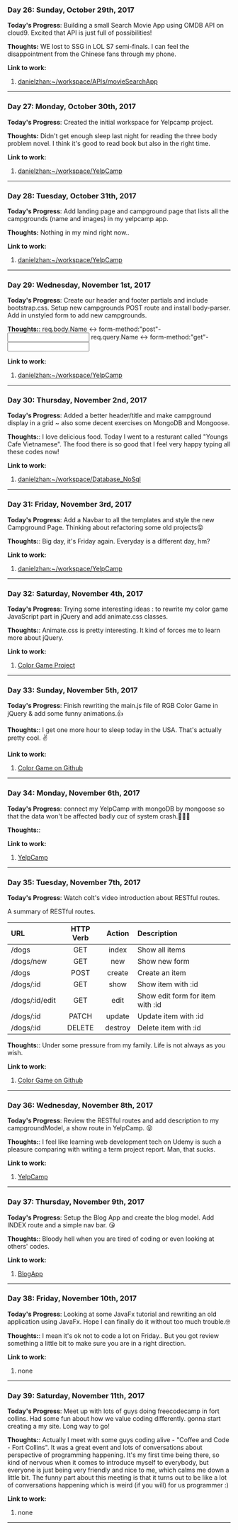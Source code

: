
### Day 26: Sunday, October 29th, 2017

**Today's Progress**: Building a small Search Movie App using OMDB API on cloud9. Excited that API is just full of possibilities! 

**Thoughts:** WE lost to SSG in LOL S7 semi-finals. I can feel the disappointment from the Chinese fans through my phone.  

**Link to work:** 
1. [danielzhan:~/workspace/APIs/movieSearchApp](https://ide.c9.io/danielzhan/the-matrix)
---

### Day 27: Monday, October 30th, 2017

**Today's Progress**: Created the initial workspace for Yelpcamp project. 

**Thoughts:** Didn't get enough sleep last night for reading the three body problem novel. I think it's good to read book but also in the right time.

**Link to work:** 
1. [danielzhan:~/workspace/YelpCamp](https://ide.c9.io/danielzhan/the-matrix)
---

### Day 28: Tuesday, October 31th, 2017

**Today's Progress**: Add landing page and campground page that lists all the campgrounds (name and images) in my yelpcamp app.

**Thoughts:** Nothing in my mind right now.. 

**Link to work:** 
1. [danielzhan:~/workspace/YelpCamp](https://ide.c9.io/danielzhan/the-matrix)
---

### Day 29: Wednesday, November 1st, 2017

**Today's Progress**: Create our header and footer partials and include bootstrap.css. Setup new campgrounds POST route and install body-parser. Add in unstyled form to add new campgrounds.

**Thoughts:**:
req.body.Name <-> form-method:"post"-<input name="Name">
req.query.Name <-> form-method:"get"-<input name="Name">

**Link to work:** 
1. [danielzhan:~/workspace/YelpCamp](https://ide.c9.io/danielzhan/the-matrix)
---

### Day 30: Thursday, November 2nd, 2017

**Today's Progress**: Added a better header/title and make campground display in a grid ~ also some decent exercises on MongoDB and Mongoose.

**Thoughts:**: I love delicious food. Today I went to a resturant called "Youngs Cafe Vietnamese". The food there is so good that I feel very happy typing all these codes now!

**Link to work:** 
1. [danielzhan:~/workspace/Database_NoSql](https://ide.c9.io/danielzhan/the-matrix)
---

### Day 31: Friday, November 3rd, 2017

**Today's Progress**: Add a Navbar to all the templates and style the new Campground Page. Thinking about refactoring some old projects😝

**Thoughts:**: Big day, it's Friday again. Everyday is a different day, hm?

**Link to work:** 
1. [danielzhan:~/workspace/YelpCamp](https://ide.c9.io/danielzhan/the-matrix)
---

### Day 32: Saturday, November 4th, 2017

**Today's Progress**: Trying some interesting ideas : to rewrite my color game JavaScript part in jQuery and add animate.css classes.

**Thoughts:**: Animate.css is pretty interesting. It kind of forces me to learn more about jQuery.

**Link to work:** 
1. [Color Game Project](https://codepen.io/linsong/pen/xXyVad)
---

### Day 33: Sunday, November 5th, 2017

**Today's Progress**: Finish rewriting the main.js file of RGB Color Game in jQuery & add some funny animations.👍

**Thoughts:**: I get one more hour to sleep today in the USA. That's actually pretty cool. ✌️

**Link to work:** 
1. [Color Game on Github](https://github.com/happyzhanls/RGB-Color-Game)
---

### Day 34: Monday, November 6th, 2017

**Today's Progress**: connect my YelpCamp with mongoDB by mongoose so that the data won't be affected badly cuz of system crash.💎💘👩

**Thoughts:**: 

**Link to work:** 
1. [YelpCamp](https://ide.c9.io/danielzhan/the-matrix)
---

### Day 35: Tuesday, November 7th, 2017

**Today's Progress**: Watch colt's video introduction about RESTful routes. 

A summary of RESTful routes.

| URL            | HTTP Verb | Action  | Description                      |
| :------------- | :-------: | :-----: | :------------------------------- |
| /dogs          | GET       | index   | Show all items                   |
| /dogs/new      | GET       | new     | Show new form                    |
| /dogs          | POST      | create  | Create an item                   |
| /dogs/:id      | GET       | show    | Show item with :id               |
| /dogs/:id/edit | GET       | edit    | Show edit form for item with :id |
| /dogs/:id      | PATCH     | update  | Update item with :id             |
| /dogs/:id      | DELETE    | destroy | Delete item with :id             |


**Thoughts:**: Under some pressure from my family. Life is not always as you wish.

**Link to work:** 
1. [Color Game on Github](https://github.com/happyzhanls/RGB-Color-Game)
---

### Day 36: Wednesday, November 8th, 2017

**Today's Progress**: Review the RESTful routes and add description to my campgroundModel, a show route in YelpCamp. 😝

**Thoughts:**: I feel like learning web development tech on Udemy is such a pleasure comparing with writing a term project report. Man, that sucks.

**Link to work:** 
1. [YelpCamp](https://ide.c9.io/danielzhan/the-matrix)
---

### Day 37: Thursday, November 9th, 2017

**Today's Progress**: Setup the Blog App and create the blog model. Add INDEX route and a simple nav bar. 😘

**Thoughts:**: Bloody hell when you are tired of coding or even looking at others' codes.

**Link to work:** 
1. [BlogApp](https://ide.c9.io/danielzhan/the-matrix)
---

### Day 38: Friday, November 10th, 2017

**Today's Progress**: Looking at some JavaFx tutorial and rewriting an old application using JavaFx. Hope I can finally do it without too much trouble.🤓

**Thoughts:**: I mean it's ok not to code a lot on Friday.. But you got review something a little bit to make sure you are in a right direction.

**Link to work:** 
1. none
---

### Day 39: Saturday, November 11th, 2017

**Today's Progress**: Meet up with lots of guys doing freecodecamp in fort collins. Had some fun about how we value coding differently. gonna start creating a my site. Long way to go!

**Thoughts:**: Actually I meet with some guys coding alive - "Coffee and Code - Fort Collins". It was a great event and lots of conversations about perspective of programming happening. It's my first time being there, so kind of nervous when it comes to introduce myself to everybody, but everyone is just being very friendly and nice to me, which calms me down a little bit. The funny part about this meeting is that it turns out to be like a lot of conversations happening which is weird (if you will) for us programmer :)

**Link to work:** 
1. none
---
